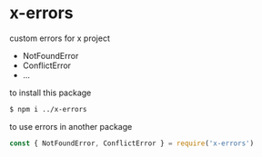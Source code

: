 # x-errors

custom errors for x project

- NotFoundError
- ConflictError
- ...

to install this package

```sh
$ npm i ../x-errors
```

to use errors in another package

```js
const { NotFoundError, ConflictError } = require('x-errors')
```